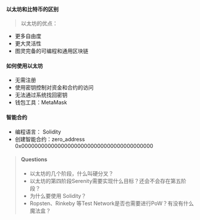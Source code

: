 #### 以太坊和比特币的区别

> 以太坊的优点：
- 更多自由度
- 更大灵活性
- 图灵完备的可编程和通用区块链

#### 如何使用以太坊
- 无需注册
- 使用密钥控制对资金和合约的访问
- 无法通过系统找回密钥
- 钱包工具：MetaMask

#### 智能合约
- 编程语言： Solidity
- 创建智能合约：zero_address  0x0000000000000000000000000000000000000000

> #### Questions
> - 以太坊的几个阶段，什么叫硬分叉？
> - 以太坊的第四阶段Serenity需要实现什么目标？还会不会存在第五阶段？
> - 为什么要使用 Solidity？
> - Ropsten、Rinkeby 等Test Network是否也需要进行PoW？有没有什么魔法盒？
